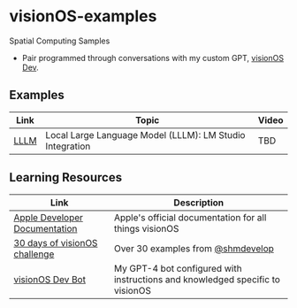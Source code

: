 # visionOS-examples
Spatial Computing Samples
* Pair programmed through conversations with my custom GPT, [visionOS Dev](https://chat.openai.com/g/g-GbfBtRzZo-visionos-dev).

 
## Examples
| Link | Topic | Video |
|----------|----------|----------|
| [LLLM](https://github.com/IvanCampos/visionOS-examples/tree/main/LLLM) | Local Large Language Model (LLLM): LM Studio Integration | TBD |


## Learning Resources
| Link | Description |
|----------|----------|
| [Apple Developer Documentation](https://developer.apple.com/visionos/learn/) | Apple's official documentation for all things visionOS |
| [30 days of visionOS challenge](https://github.com/satoshi0212/visionOS_30Days) | Over 30 examples from [@shmdevelop](https://twitter.com/shmdevelop)|
| [visionOS Dev Bot](https://chat.openai.com/g/g-GbfBtRzZo-visionos-dev) | My GPT-4 bot configured with instructions and knowledged specific to visionOS |
